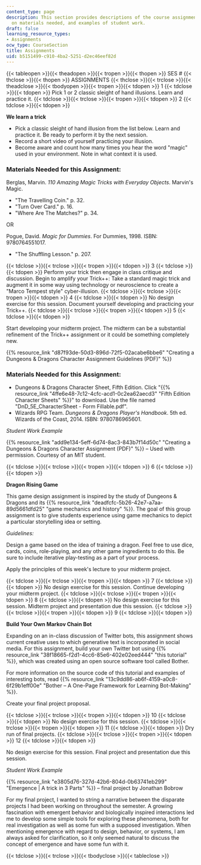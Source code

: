 ```yaml
---
content_type: page
description: This section provides descriptions of the course assignments, information
  on materials needed, and examples of student work.
draft: false
learning_resource_types:
- Assignments
ocw_type: CourseSection
title: Assignments
uid: b5151499-c910-4ba2-5251-d2ec46eef82d
---
```

{{< tableopen >}}{{< theadopen >}}{{< tropen >}}{{< thopen >}}
SES #
{{< thclose >}}{{< thopen >}}
ASSIGNMENTS
{{< thclose >}}{{< trclose >}}{{< theadclose >}}{{< tbodyopen >}}{{< tropen >}}{{< tdopen >}}
1
{{< tdclose >}}{{< tdopen >}}
Pick 1 or 2 classic sleight of hand illusions. Learn and practice it.
{{< tdclose >}}{{< trclose >}}{{< tropen >}}{{< tdopen >}}
2
{{< tdclose >}}{{< tdopen >}}

**We learn a trick**

- Pick a classic sleight of hand illusion from the list below. Learn and practice it. Be ready to perform it by the next session.
- Record a short video of yourself practicing your illusion.
- Become aware and count how many times you hear the word "magic" used in your environment. Note in what context it is used.

### Materials Needed for this Assignment:

Berglas, Marvin. *110 Amazing Magic Tricks with Everyday Objects*. Marvin's Magic.

- "The Travelling Coin." p. 32.
- "Turn Over Card." p. 16.
- "Where Are The Matches?" p. 34.

OR

Pogue, David. *Magic for Dummies*. For Dummies, 1998. ISBN: 9780764551017.

- "The Shuffling Lesson." p. 207.

{{< tdclose >}}{{< trclose >}}{{< tropen >}}{{< tdopen >}}
3
{{< tdclose >}}{{< tdopen >}}
Perform your trick then engage in class critique and discussion. Begin to amplify your Trick++: Take a standard magic trick and augment it in some way using technology or neuroscience to create a "Marco Tempest style" cyber-illusion.
{{< tdclose >}}{{< trclose >}}{{< tropen >}}{{< tdopen >}}
4
{{< tdclose >}}{{< tdopen >}}
No design exercise for this session. Document yourself developing and practicing your Trick++.
{{< tdclose >}}{{< trclose >}}{{< tropen >}}{{< tdopen >}}
5
{{< tdclose >}}{{< tdopen >}}

Start developing your midterm project. The midterm can be a substantial refinement of the Trick++ assignment or it could be something completely new.

{{% resource_link "d87f93de-50d3-896d-72f5-02acabe6bbe6" "Creating a Dungeons & Dragons Character Assignment Guidelines (PDF)" %}}

### Materials Needed for this Assignment:

- Dungeons & Dragons Character Sheet, Fifth Edition. Click "{{% resource_link "4ffe6e48-7c12-4cfc-acd1-0c2ea62aecd3" "Fifth Edition Character Sheets" %}}" to download. Use the file named "DnD\_5E\_CharacterSheet - Form Fillable.pdf".
- Wizards RPG Team. *Dungeons & Dragons Player's Handbook*. 5th ed. Wizards of the Coast, 2014. ISBN: 9780786965601.

*Student Work Example*

{{% resource_link "add9e134-5eff-6d74-8ac3-843b7f14d50c" "Creating a Dungeons & Dragons Character Assignment (PDF)" %}} – Used with permission. Courtesy of an MIT student.

{{< tdclose >}}{{< trclose >}}{{< tropen >}}{{< tdopen >}}
6
{{< tdclose >}}{{< tdopen >}}

**Dragon Rising Game** 

This game design assignment is inspired by the study of Dungeons & Dragons and its {{% resource_link "deadfcfc-5b26-42e7-a7aa-89d5661dfd25" "game mechanics and history" %}}. The goal of this group assignment is to give students experience using game mechanics to depict a particular storytelling idea or setting.   
  
*Guidelines:* 

Design a game based on the idea of training a dragon. Feel free to use dice, cards, coins, role-playing, and any other game ingredients to do this. Be sure to include iterative play-testing as a part of your process.

Apply the principles of this week's lecture to your midterm project.

{{< tdclose >}}{{< trclose >}}{{< tropen >}}{{< tdopen >}}
7
{{< tdclose >}}{{< tdopen >}}
No design exercise for this session. Continue developing your midterm project.
{{< tdclose >}}{{< trclose >}}{{< tropen >}}{{< tdopen >}}
8
{{< tdclose >}}{{< tdopen >}}
No design exercise for this session. Midterm project and presentation due this session.
{{< tdclose >}}{{< trclose >}}{{< tropen >}}{{< tdopen >}}
9
{{< tdclose >}}{{< tdopen >}}

**Build Your Own Markov Chain Bot**

Expanding on an in-class discussion of Twitter bots, this assignment shows current creative uses to which generative text is incorporated in social media. For this assignment, build your own Twitter bot using {{% resource_link "38f18665-f2d1-4cc6-85e6-402e02eed444" "this tutorial" %}}, which was created using an open source software tool called Bother.

For more information on the source code of this tutorial and examples of interesting bots, read {{% resource_link "13c9dd86-ab6f-4159-a0c8-6f29b1eff00e" "Bother – A One-Page Framework for Learning Bot-Making" %}}.

Create your final project proposal.

{{< tdclose >}}{{< trclose >}}{{< tropen >}}{{< tdopen >}}
10
{{< tdclose >}}{{< tdopen >}}
No design exercise for this session.
{{< tdclose >}}{{< trclose >}}{{< tropen >}}{{< tdopen >}}
11
{{< tdclose >}}{{< tdopen >}}
Dry run of final projects.
{{< tdclose >}}{{< trclose >}}{{< tropen >}}{{< tdopen >}}
12
{{< tdclose >}}{{< tdopen >}}

No design exercise for this session. Final project and presentation due this session.

*Student Work Example*

{{% resource_link "e3805d76-327d-42b6-804d-0b63741eb299" "Emergence | A trick in 3 Parts" %}} – final project by Jonathan Bobrow 

For my final project, I wanted to string a narrative between the disparate projects I had been working on throughout the semester. A growing fascination with emergent behavior and biologically inspired interactions led me to develop some simple tools for exploring these phenomena, both for real investigation as well as some fun with a supposed investigation. When mentioning emergence with regard to design, behavior, or systems, I am always asked for clarification, so it only seemed natural to discuss the concept of emergence and have some fun with it.

{{< tdclose >}}{{< trclose >}}{{< tbodyclose >}}{{< tableclose >}}